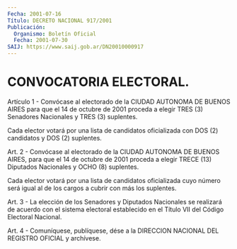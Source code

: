 ```yaml
---
Fecha: 2001-07-16
Título: DECRETO NACIONAL 917/2001
Publicación:
  Organismo: Boletín Oficial
  Fecha: 2001-07-30
SAIJ: https://www.saij.gob.ar/DN20010000917
---
```

# CONVOCATORIA ELECTORAL.

<a id="1"></a>
Artículo  1  -  Convócase  al  electorado  de la CIUDAD AUTONOMA DE BUENOS  AIRES para que el 14 de octubre de 2001  proceda  a  elegir TRES (3) Senadores Nacionales y TRES (3) suplentes.

Cada elector  votará  por  una lista de candidatos oficializada con DOS (2) candidatos y DOS (2) suplentes.

<a id="2"></a>
Art. 2 - Convócase al electorado  de  la  CIUDAD AUTONOMA DE BUENOS AIRES,  para que el 14 de octubre de 2001 proceda  a  elegir  TRECE (13) Diputados Nacionales y OCHO (8) suplentes.

Cada elector  votará  por una lista de candidatos oficializada cuyo número será igual al de  los  cargos a cubrir con más los suplentes.

<a id="3"></a>
Art. 3 - La elección de los Senadores  y  Diputados  Nacionales  se realizará  de  acuerdo  con  el sistema electoral establecido en el Título VII del Código Electoral Nacional.

<a id="4"></a>
Art. 4 - Comuníquese, publíquese,  dése a la DIRECCION NACIONAL DEL REGISTRO OFICIAL y archívese.